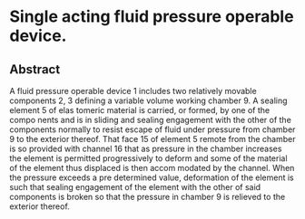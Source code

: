 # Single acting fluid pressure operable device.

## Abstract
A fluid pressure operable device 1 includes two relatively movable components 2, 3 defining a variable volume working chamber 9. A sealing element 5 of elas tomeric material is carried, or formed, by one of the compo nents and is in sliding and sealing engagement with the other of the components normally to resist escape of fluid under pressure from chamber 9 to the exterior thereof. That face 15 of element 5 remote from the chamber is so provided with channel 16 that as pressure in the chamber increases the element is permitted progressively to deform and some of the material of the element thus displaced is then accom modated by the channel. When the pressure exceeds a pre determined value, deformation of the element is such that sealing engagement of the element with the other of said components is broken so that the pressure in chamber 9 is relieved to the exterior thereof.